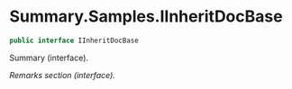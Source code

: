 # Summary.Samples.IInheritDocBase
```cs
public interface IInheritDocBase
```

Summary (interface).

_Remarks section (interface)._


